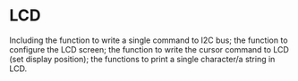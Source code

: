 # LCD
Including the function to write a single command to I2C bus; the function to configure the LCD screen; the function to write the cursor command to LCD (set display position); the functions to print a single character/a string in LCD.

